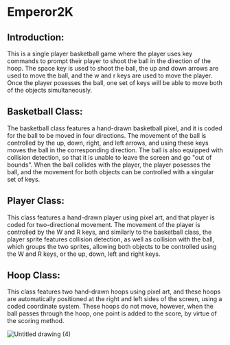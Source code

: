 # Emperor2K


## Introduction:

This is a single player basketball game where the player uses key commands to prompt their player to shoot the ball in the direction of the hoop. The space key is used to shoot the ball, the up and down arrows are used to move the ball, and the w and r keys are used to move the player. Once the player posesses the ball, one set of keys will be able to move both of the objects simultaneously.

## Basketball Class:

The basketball class features a hand-drawn basketball pixel, and it is coded for the ball to be moved in four directions. The movement of the ball is controlled by the up, down, right, and left arrows, and using these keys moves the ball in the corresponding direction. The ball is also equipped with collision detection, so that it is unable to leave the screen and go "out of bounds". When the ball collides with the player, the player posesses the ball, and the movement for both objects can be controlled with a singular set of keys.

## Player Class:

This class features a hand-drawn player using pixel art, and that player is coded for two-directional movement. The movement of the player is controlled by the W and R keys, and similarly to the basketball class, the player sprite features collision detection, as well as collision with the ball, which groups the two sprites, allowing both objects to be controlled using the W and R keys, or the up, down, left and right keys.

## Hoop Class:

This class features two hand-drawn hoops using pixel art, and these hoops are automatically positioned at the right and left sides of the screen, using a coded coordinate system. These hoops do not move, however, when the ball passes through the hoop, one point is added to the score, by virtue of the scoring method. 


![Untitled drawing (4)](https://user-images.githubusercontent.com/90531142/170739405-06f45fe1-0d44-4ab9-b6b8-c7c5fe7be4f1.png)

